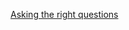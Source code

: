 [Asking the right questions](https://openlibrary.org/works/OL2689285W/Asking_the_right_questions?edition=askingrightquest0000brow)
